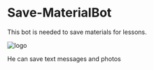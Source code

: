 # Save-MaterialBot
This bot is needed to save materials for lessons.

![logo](https://www.google.com/url?sa=i&url=https%3A%2F%2Fbipbap.ru%2Fpictures%2Fsamye-krasivye-kartinki-35-foto.html&psig=AOvVaw2BUZv1P9iS10mYtzG0RoiD&ust=1676827565242000&source=images&cd=vfe&ved=0CA8QjRxqFwoTCIDJ08zLn_0CFQAAAAAdAAAAABAE)

He can save text messages and photos
